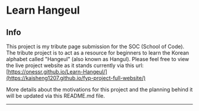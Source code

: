 # Learn Hangeul

## Info

This project is my tribute page submission for the SOC (School of Code).<br>
The tribute project is to act as a resource for beginners to learn the Korean alphabet called "Hangeul" (also known as Hangul).
Please feel free to view the live project website as it stands currently via this url: [https://onessr.github.io/Learn-Hangeul/](https://kaisheng1207.github.io/fyp-project-full-website/)

More details about the motivations for this project and the planning behind it will be updated via this README.md file.

---

